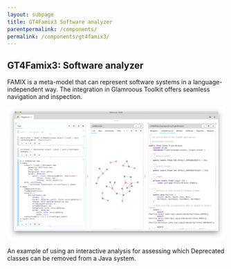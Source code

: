 ```yaml
---
layout: subpage
title: GT4Famix3 Software analyzer
parentpermalink: /components/
permalink: /components/gt4famix3/
---
```


<section id="debugger">
	<div class="container pt-5 pb-5 jumbotron-small">
  	<div class="row">
    		<div class="col-md-12">
    			<h1>GT4Famix3: Software analyzer</h1>
    			<p class="lead">FAMIX is a meta-model that can represent software systems in a language-independent way. The integration in Glamroous Toolkit offers seamless navigation and inspection.</p>
    			<div class="sample">
          	<img src="/assets/pictures/gtr-famix-argouml.png">
          	<div class="picture-caption">
            	<p>An example of using an interactive analysis for assessing which Deprecated classes can be removed from a Java system.</p>
          	</div>
        	</div>
    		</div>
  	</div>
	</div>
</section>
